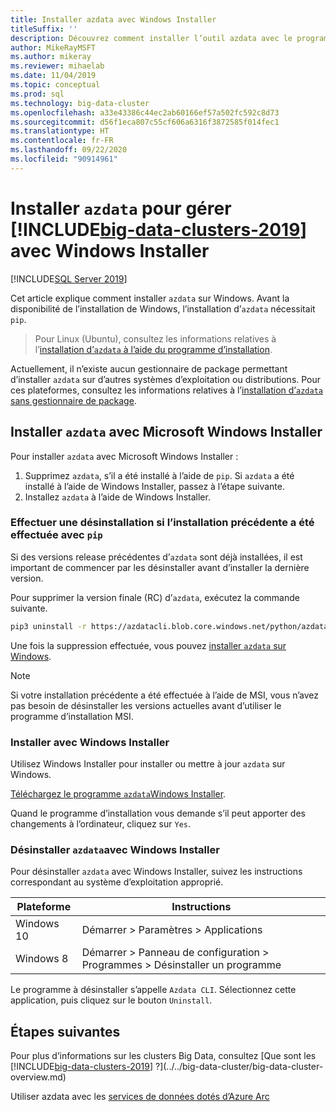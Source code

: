 ```yaml
---
title: Installer azdata avec Windows Installer
titleSuffix: ''
description: Découvrez comment installer l’outil azdata avec le programme d’installation.
author: MikeRayMSFT
ms.author: mikeray
ms.reviewer: mihaelab
ms.date: 11/04/2019
ms.topic: conceptual
ms.prod: sql
ms.technology: big-data-cluster
ms.openlocfilehash: a33e43386c44ec2ab60166ef57a502fc592c8d73
ms.sourcegitcommit: d56f1eca807c55cf606a6316f3872585f014fec1
ms.translationtype: HT
ms.contentlocale: fr-FR
ms.lasthandoff: 09/22/2020
ms.locfileid: "90914961"
---
```

# <a name="install-azdata-to-manage-big-data-clusters-2019-with-windows-installer"></a>Installer `azdata` pour gérer [!INCLUDE[big-data-clusters-2019](../../includes/ssbigdataclusters-ss-nover.md)] avec Windows Installer

[!INCLUDE[SQL Server 2019](../../includes/applies-to-version/azdata.md)]

Cet article explique comment installer `azdata` sur Windows. Avant la disponibilité de l’installation de Windows, l’installation d’`azdata` nécessitait `pip`.

>Pour Linux (Ubuntu), consultez les informations relatives à l’[installation d’`azdata` à l’aide du programme d’installation](./deploy-install-azdata-linux-package.md).

Actuellement, il n’existe aucun gestionnaire de package permettant d’installer `azdata` sur d’autres systèmes d’exploitation ou distributions. Pour ces plateformes, consultez les informations relatives à l’[installation d’`azdata` sans gestionnaire de package](./deploy-install-azdata.md).

## <a name="install-azdata-with-the-microsoft-windows-installer"></a>Installer `azdata` avec Microsoft Windows Installer

Pour installer `azdata` avec Microsoft Windows Installer :

1. Supprimez `azdata`, s’il a été installé à l’aide de `pip`. Si `azdata` a été installé à l’aide de Windows Installer, passez à l’étape suivante.
1. Installez `azdata` à l’aide de Windows Installer.

### <a name="uninstall-if-previous-installation-done-with-pip"></a>Effectuer une désinstallation si l’installation précédente a été effectuée avec `pip`

Si des versions release précédentes d’`azdata` sont déjà installées, il est important de commencer par les désinstaller avant d’installer la dernière version.

   Pour supprimer la version finale (RC) d’`azdata`, exécutez la commande suivante.

   ```bash
   pip3 uninstall -r https://azdatacli.blob.core.windows.net/python/azdata/2019-rc1/requirements.txt
   ```

Une fois la suppression effectuée, vous pouvez [installer `azdata` sur Windows](#install-azdata-windows).

>[!NOTE]
>Si votre installation précédente a été effectuée à l’aide de MSI, vous n’avez pas besoin de désinstaller les versions actuelles avant d’utiliser le programme d’installation MSI.

### <a name="install-with-windows-installer"></a><a id="install-azdata-windows"></a>Installer avec Windows Installer

Utilisez Windows Installer pour installer ou mettre à jour `azdata` sur Windows.

[Téléchargez le programme `azdata`Windows Installer](https://aka.ms/azdata-msi).

Quand le programme d’installation vous demande s’il peut apporter des changements à l’ordinateur, cliquez sur `Yes`.

### <a name="uninstall-azdata-with-windows-installer"></a>Désinstaller `azdata`avec Windows Installer

Pour désinstaller `azdata` avec Windows Installer, suivez les instructions correspondant au système d’exploitation approprié.

| Plateforme      | Instructions                                           |
| ------------- |--------------------------------------------------------|
| Windows 10| Démarrer > Paramètres > Applications                                |
| Windows 8     | Démarrer > Panneau de configuration > Programmes > Désinstaller un programme |

Le programme à désinstaller s’appelle `Azdata CLI`. Sélectionnez cette application, puis cliquez sur le bouton `Uninstall`.

## <a name="next-steps"></a>Étapes suivantes

Pour plus d’informations sur les clusters Big Data, consultez [Que sont les [!INCLUDE[big-data-clusters-2019](../../includes/ssbigdataclusters-ver15.md)] ?](../../big-data-cluster/big-data-cluster-overview.md)

Utiliser azdata avec les [services de données dotés d’Azure Arc](/azure/azure-arc/data/)
